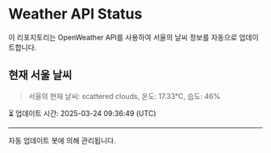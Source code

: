 
# Weather API Status

이 리포지토리는 OpenWeather API를 사용하여 서울의 날씨 정보를 자동으로 업데이트합니다.

## 현재 서울 날씨
> 서울의 현재 날씨: scattered clouds, 온도: 17.33°C, 습도: 46%

⏳ 업데이트 시간: 2025-03-24 09:36:49 (UTC)

---
자동 업데이트 봇에 의해 관리됩니다.
